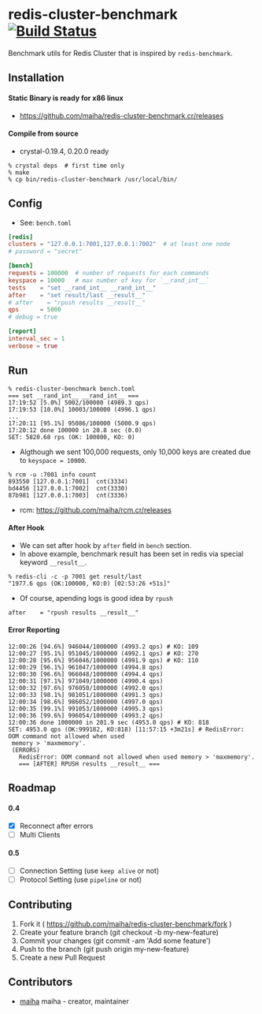 # redis-cluster-benchmark [![Build Status](https://travis-ci.org/maiha/redis-cluster-benchmark.cr.svg?branch=master)](https://travis-ci.org/maiha/redis-cluster-benchmark.cr)

Benchmark utils for Redis Cluster that is inspired by `redis-benchmark`.

## Installation

#### Static Binary is ready for x86 linux

- https://github.com/maiha/redis-cluster-benchmark.cr/releases

#### Compile from source

- crystal-0.19.4, 0.20.0 ready

```shell
% crystal deps  # first time only
% make
% cp bin/redis-cluster-benchmark /usr/local/bin/
```

## Config

- See: `bench.toml`

```toml
[redis]
clusters = "127.0.0.1:7001,127.0.0.1:7002"  # at least one node
# password = "secret"

[bench]
requests = 100000  # number of requests for each commands
keyspace = 10000   # max number of key for `__rand_int__`
tests    = "set __rand_int__ __rand_int__"
after    = "set result/last __result__"
# after    = "rpush results __result__"
qps      = 5000
# debug = true

[report]
interval_sec = 1
verbose = true
```

## Run

```shell
% redis-cluster-benchmark bench.toml
=== set __rand_int__ __rand_int__ ===
17:19:52 [5.0%] 5002/100000 (4989.3 qps)
17:19:53 [10.0%] 10003/100000 (4996.1 qps)
...
17:20:11 [95.1%] 95086/100000 (5000.9 qps)
17:20:12 done 100000 in 20.8 sec (0.0)
SET: 5820.68 rps (OK: 100000, KO: 0)
```

- Algthough we sent 100,000 requests, only 10,000 keys are created due to `keyspace = 10000`.

```
% rcm -u :7001 info count
893550 [127.0.0.1:7001]  cnt(3334)
bd4456 [127.0.0.1:7002]  cnt(3330)
87b981 [127.0.0.1:7003]  cnt(3336)
```

- rcm: https://github.com/maiha/rcm.cr/releases


#### After Hook

- We can set after hook by `after` field in `bench` section.
- In above example, benchmark result has been set in redis via special keyword `__result__`.

```
% redis-cli -c -p 7001 get result/last
"1977.6 qps (OK:100000, KO:0) [02:53:26 +51s]"
```

- Of course, apending logs is good idea by `rpush`

```
after    = "rpush results __result__"
```

#### Error Reporting

```
12:00:26 [94.6%] 946044/1000000 (4993.2 qps) # KO: 109
12:00:27 [95.1%] 951045/1000000 (4992.1 qps) # KO: 270
12:00:28 [95.6%] 956046/1000000 (4991.9 qps) # KO: 110
12:00:29 [96.1%] 961047/1000000 (4994.8 qps)
12:00:30 [96.6%] 966048/1000000 (4994.4 qps)
12:00:31 [97.1%] 971049/1000000 (4990.4 qps)
12:00:32 [97.6%] 976050/1000000 (4992.0 qps)
12:00:33 [98.1%] 981051/1000000 (4991.3 qps)
12:00:34 [98.6%] 986052/1000000 (4997.0 qps)
12:00:35 [99.1%] 991053/1000000 (4995.3 qps)
12:00:36 [99.6%] 996054/1000000 (4993.2 qps)
12:00:36 done 1000000 in 201.9 sec (4953.0 qps) # KO: 818
SET: 4953.0 qps (OK:999182, KO:818) [11:57:15 +3m21s] # RedisError: OOM command not allowed when used
 memory > 'maxmemory'.
 (ERRORS)
   RedisError: OOM command not allowed when used memory > 'maxmemory'.
   === [AFTER] RPUSH results __result__ ===
```

## Roadmap

#### 0.4
- [x] Reconnect after errors
- [ ] Multi Clients

#### 0.5
- [ ] Connection Setting (use `keep alive` or not)
- [ ] Protocol Setting (use `pipeline` or not)

## Contributing

1. Fork it ( https://github.com/maiha/redis-cluster-benchmark/fork )
2. Create your feature branch (git checkout -b my-new-feature)
3. Commit your changes (git commit -am 'Add some feature')
4. Push to the branch (git push origin my-new-feature)
5. Create a new Pull Request

## Contributors

- [maiha](https://github.com/maiha) maiha - creator, maintainer
